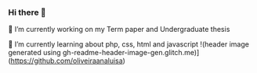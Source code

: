 ### Hi there 👋
🔭 I’m currently working on my Term paper and Undergraduate thesis

🌱 I’m currently learning about php, css, html and javascript
!(header image generated using gh-readme-header-image-gen.glitch.me)](https://github.com/oliveiraanaluisa)

<!--
**oliveiraanaluisa/oliveiraanaluisa** is a ✨ _special_ ✨ repository because its `README.md` (this file) appears on your GitHub profile.

Here are some ideas to get you started:

- 
- 
- 👯 I’m looking to collaborate on ...
- 🤔 I’m looking for help with ...
- 💬 Ask me about ...
- 📫 How to reach me: ...
- 😄 Pronouns: ...
- ⚡ Fun fact: ...
-->

